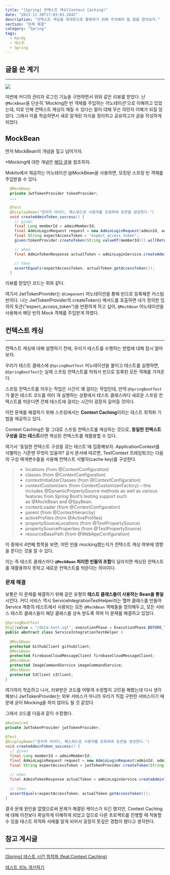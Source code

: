 ```yaml
---
title: "[Spring] 컨텍스트 캐싱(Context Caching)"
date: "2023-11-30T17:03:03.284Z"
description: "컨텍스트 캐싱을 최대한으로 활용하기 위해 주의해야 할 점을 알아보자."
section: "문제 해결" 
category: "Spring"
tags:
  - Kerdy
  - 테스트
  - Spring
---
```



## 글을 쓴 계기
---
![](https://i.imgur.com/ayl72Qh.png)

이번에 커디의 관리자 로그인 기능을 구현하면서 위와 같은 리뷰를 받았다.
난 `@MockBean`을 단순히 'Mocking한 빈 객체를 주입하는 어노테이션'으로 이해하고 있었는데, 이로 인해 컨텍스트 캐싱이 깨질 수 있다는 말이 대체 무슨 의민지 이해가 되질 않았다.
그래서 이를 학습하면서 새로 알게된 지식을 정리하고 공유하고자 글을 작성하게 되었다.

## MockBean
먼저 MockBean의 개념을 짚고 넘어가자.

*Mocking에 대한 개념은 [해당 글](https://amaran-th.github.io/%EC%9A%B0%ED%85%8C%EC%BD%94%205%EA%B8%B0/[%EA%B8%B0%EC%88%A0%EB%B6%80%EC%B1%84]%20%EC%9A%B0%ED%85%8C%EC%BD%94%205%EA%B8%B0%20%EB%A0%88%EB%B2%A81%20-%208%EC%A3%BC%EC%B0%A8/#%ED%85%8C%EC%8A%A4%ED%8A%B8-%EB%8D%94%EB%B8%94)을 참조하자.

Mokito에서 제공하는 어노테이션 @MockBean을 사용하면, 모킹된 스프링 빈 객체를 주입받을 수 있다.
```java
  @MockBean
  private JwtTokenProvider tokenProvider;
  ...

  @Test
  @DisplayName("관리자 아이디, 패스워드로 사용자를 조회하여 토큰을 생성한다.")
  void createAdminToken_success() {
    // given
    final Long memberId = adminMemberId;
    final AdminLoginRequest request = new AdminLoginRequest(adminId, adminPassword);
    final String expectAccessToken = "expect_access_token";
    given(tokenProvider.createToken(String.valueOf(memberId))).willReturn(expectAccessToken);

    // when
    final AdminTokenResponse actualToken = adminLoginService.createAdminToken(request);

    // then
    assertEquals(expectAccessToken, actualToken.getAccessToken());
  }
```
리뷰를 받았던 코드는 위와 같다.

여기서 JwtTokenProvider는 `@Component` 어노테이션을 통해 빈으로 등록해준 커스텀 빈이다.
나는 JwtTokenProvider의 createToken() 메서드를 호출하면 내가 정의한 임의의 토큰("expect_access_token")을 반환하게 하고 싶어, `@MockBean` 어노테이션을 사용해서 해당 빈의 Mock 객체를 주입받게 하였다.
## 컨텍스트 캐싱
---
컨텍스트 캐싱에 대해 설명하기 전에, 우리가 테스트를 수행하는 방법에 대해 잠시 알아보자.

우리가 테스트 클래스에 `@SpringBootTest` 어노테이션을 붙이고 테스트를 실행하면, `@SpringBootTest`는 실제 스프링 컨텍스트를 띄워서 빈으로 등록된 모든 객체를 가져온다.

스프링 컨텍스트를 띄우는 작업은 시간이 꽤 걸리는 작업인데, 만약 `@SpringBootTest`가 붙은 테스트 코드를 여러 개 실행하는 상황에서 테스트 클래스마다 새로운 스프링 컨텍스트를 띄운다면 전체 테스트에 걸리는 시간이 굉장히 길어질 것이다.

이런 문제를 해결하기 위해 스프링에서는 **Context Caching**이라는 테스트 최적화 기법을 제공하고 있다.

Context Caching은 말 그대로 스프링 컨텍스트를 캐싱하는 것으로, **동일한 컨텍스트 구성을 갖는 테스트**라면 캐싱된 컨텍스트를 재활용할 수 있다.

여기서 '동일한 컨텍스트 구성을 갖는 테스트'에 집중해보자. ApplicationContext를 식별하는 기준엔 무엇이 있을까?
공식 문서에 따르면, TestContext 프레임워크는 다음의 구성 매개변수들을 사용해 컨텍스트 식별자(cache key)를 구성한다.

> - locations (from @ContextConfiguration)
> - classes (from @ContextConfiguration)
> - contextInitializerClasses (from @ContextConfiguration)
> - contextCustomizers (from ContextCustomizerFactory) – this includes @DynamicPropertySource methods as well as various features from Spring Boot’s testing support such as @MockBean and @SpyBean.
> - contextLoader (from @ContextConfiguration)
> - parent (from @ContextHierarchy)
> - activeProfiles (from @ActiveProfiles)
> - propertySourceLocations (from @TestPropertySource)
> - propertySourceProperties (from @TestPropertySource)
> - resourceBasePath (from @WebAppConfiguration)

이 중에서 4번째 항목을 보면, 어떤 빈을 mocking했는지가 컨텍스트 캐싱 여부에 영향을 준다는 것을 알 수 있다.

이는 즉 테스트 클래스마다 **`@MockBean` 처리한 빈들의 조합**이 달라지면 캐싱된 컨텍스트를 재활용하지 못하고 새로운 컨텍스트를 띄운다는 의미이다. 
### 문제 해결
보통은 이 문제를 해결하기 위해 같은 유형의 **테스트 클래스들이 사용하는 Bean을 통일**시킨다. 커디 서비스 역시 ServiceIntegrationTestHelper라는 헬퍼 클래스를 만들어 Service 계층의 테스트에서 사용되는 모든 `@MockBean` 객체들을 정의해두고, 모든 서비스 테스트 클래스들이 해당 클래스를 상속 받도록 하여 이 문제를 해결하고 있었다.
```java
@SpringBootTest  
@Sql(value = "/data-test.sql", executionPhase = ExecutionPhase.BEFORE_TEST_METHOD)  
public abstract class ServiceIntegrationTestHelper {  
  
  @MockBean  
  protected GithubClient githubClient;  
  @MockBean  
  protected FirebaseCloudMessageClient firebaseCloudMessageClient;  
  @MockBean  
  protected ImageCommandService imageCommandService;  
  @MockBean  
  protected S3Client s3Client;  
}
```
여기까지 학습하고 나서, 리뷰받은 코드를 어떻게 수정할지 고민을 해봤는데 다시 생각해보니 JwtTokenProvider는 외부 서비스가 아니라 우리가 직접 구현한 서비스이기 때문에 굳이 Mocking을 하지 않아도 될 것 같았다.

그래서 코드를 다음과 같이 수정했다.
```java
@Autowired  
private JwtTokenProvider jwtTokenProvider;  
  
@Test  
@DisplayName("관리자 아이디, 패스워드로 사용자를 조회하여 토큰을 생성한다.")  
void createAdminToken_success() {  
  // given  
  final Long memberId = adminMemberId;  
  final AdminLoginRequest request = new AdminLoginRequest(adminId, adminPassword);  
  final String expectAccessToken = jwtTokenProvider.createToken(String.valueOf(memberId));  
  
  // when  
  final AdminTokenResponse actualToken = adminLoginService.createAdminToken(request);  
  
  // then  
  assertEquals(expectAccessToken, actualToken.getAccessToken());  
}
```
결국 문제 원인을 없앰으로써 문제가 해결된 케이스가 되긴 했지만, Context Caching에 대해 이전보다 확실하게 이해하게 되었고 앞으로 다른 프로젝트를 진행할 때 적용할 수 있을 테스트 최적화 사례를 알게 되어서 굉장히 뜻깊은 경험이 됐다고 생각한다.

## 참고 게시글
---
[[Spring] 테스트 시간 최적화 (feat.Context Caching)](https://jaeseo.tistory.com/entry/%ED%85%8C%EC%8A%A4%ED%8A%B8-%EC%BD%94%EB%93%9C-%EC%B5%9C%EC%A0%81%ED%99%94-featContext-Caching)

[테스트 성능 개선하기](https://velog.io/@byeongju/%ED%85%8C%EC%8A%A4%ED%8A%B8-%EC%84%B1%EB%8A%A5-%EA%B0%9C%EC%84%A0%ED%95%98%EA%B8%B0)